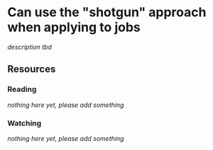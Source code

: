 # Can use the "shotgun" approach when applying to jobs

_description tbd_

## Resources

### Reading

_nothing here yet, please add something_

### Watching

_nothing here yet, please add something_
